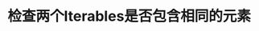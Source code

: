 检查两个Iterables是否包含相同的元素
===================================================================================
